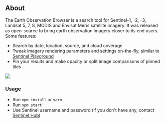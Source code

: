 ## About

The Earth Observation Browser is a search tool for Sentinel-1, -2, -3, Landsat 5, 7, 8, MODIS and Envisat Meris satellite imagery. It was released as open-source to bring earth observation imagery closer to its end users.
Some features:
- Search by date, location, source, and cloud coverage
- Tweak imagery rendering parameters and settings on-the-fly, similar to [Sentinel Playground](http://apps.sentinel-hub.com/sentinel-playground/)
- Pin your results and make opacity or split image comparisons of pinned tiles

<img src="eobrowser.jpg" />

### Usage
- Run `npm install` or `yarn`
- Run `npm start`
- Use Sentinel username and password (if you don't have any, contact [Sentinel Hub](www.sentinel-hub.com))

